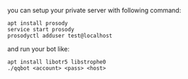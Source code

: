 you can setup your private server with following command:

```
apt install prosody
service start prosody
prosodyctl adduser test@localhost
```

and run your bot like:
```
apt install libotr5 libstrophe0
./qqbot <account> <pass> <host>
```